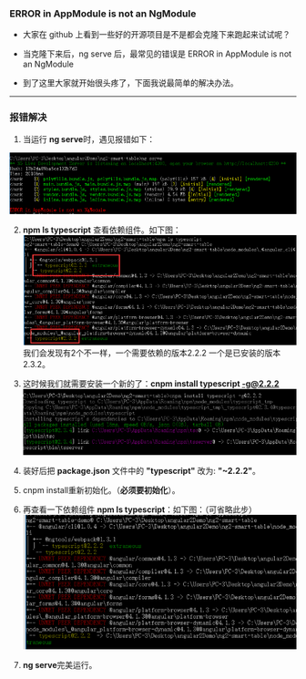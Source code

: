 ### ERROR in AppModule is not an NgModule

* 大家在 github 上看到一些好的开源项目是不是都会克隆下来跑起来试试呢？

* 当克隆下来后，ng serve 后，最常见的错误是 ERROR in AppModule is not an NgModule

* 到了这里大家就开始很头疼了，下面我说最简单的解决办法。

---

### 报错解决

1. 当运行 **ng serve**时，遇见报错如下：  

![01](../imgs/ng2Module/1.png)

2. **npm ls typescript**  查看依赖组件。如下图：  
![02](../imgs/ng2Module/2.png)  
我们会发现有2个不一样，一个需要依赖的版本2.2.2 一个是已安装的版本2.3.2。  

3. 这时候我们就需要安装一个新的了：**cnpm install typescript -g@2.2.2**  
![03](../imgs/ng2Module/3.png)  

4. 装好后把 **package.json** 文件中的 **"typescript"** 改为: **"~2.2.2"**。

5. cnpm install重新初始化。（**必须要初始化**）。

6. 再查看一下依赖组件  **npm ls typescript**：如下图：（可省略此步）  
![04](../imgs/ng2Module/4.png) 

7. **ng serve**完美运行。

